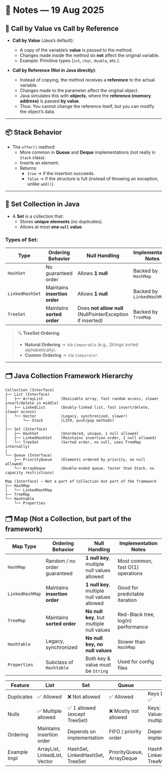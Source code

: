 # 📝 Notes — 19 Aug 2025

## 🔁 Call by Value vs Call by Reference

- **Call by Value** (Java’s default):  
  - A copy of the variable’s **value** is passed to the method.  
  - Changes made inside the method do **not** affect the original variable.  
  - Example: Primitive types (`int`, `char`, `double`, etc.).  

- **Call by Reference (Not in Java directly)**:  
  - Instead of copying, the method receives a **reference** to the actual variable.  
  - Changes made to the parameter affect the original object.  
  - Java simulates this with **objects**, where the **reference (memory address)** is passed **by value**.  
  - Thus: You cannot change the reference itself, but you can modify the object’s data.  

---

## 📦 Stack Behavior

- The `offer()` method:  
  - More common in **Queue** and **Deque** implementations (not really in `Stack` class).  
  - Inserts an element.  
  - Returns:
    - `true` → if the insertion succeeds.  
    - `false` → if the structure is full (instead of throwing an exception, unlike `add()`).  

---

## 🔢 Set Collection in Java

- A **Set** is a collection that:  
  - Stores **unique elements** (no duplicates).  
  - Allows at most **one `null` value**.  

### Types of Set:

| Type             | Ordering Behavior            | Null Handling                         | Implementation Notes |
|------------------|------------------------------|---------------------------------------|-----------------------|
| `HashSet`        | No guaranteed order          | Allows **1 null**                     | Backed by `HashMap`   |
| `LinkedHashSet`  | Maintains **insertion order**| Allows **1 null**                     | Backed by `LinkedHashMap` |
| `TreeSet`        | Maintains **sorted order**   | Does **not allow null** (NullPointerException if inserted) | Backed by `TreeMap` |

> 🔍 **TreeSet Ordering**  
> - **Natural Ordering** → via `Comparable` (e.g., Strings sorted alphabetically).  
> - **Custom Ordering** → via `Comparator`.  

---

## 🗂️ Java Collection Framework Hierarchy

```text
Collection (Interface)
├── List (Interface)
│   ├── ArrayList        (Resizable array, fast random access, slower insert/delete in middle)
│   ├── LinkedList       (Doubly-linked list, fast insert/delete, slower access)
│   └── Vector           (Legacy, synchronized, slower)
│       └── Stack        (LIFO, push/pop methods)
│
├── Set (Interface)
│   ├── HashSet          (Unordered, unique, 1 null allowed)
│   ├── LinkedHashSet    (Maintains insertion order, 1 null allowed)
│   └── TreeSet          (Sorted order, no null, uses TreeMap internally)
│
└── Queue (Interface)
    ├── PriorityQueue    (Elements ordered by priority, no null allowed)
    └── ArrayDeque       (Double-ended queue, faster than Stack, no capacity restrictions)

Map (Interface) — Not a part of Collection but part of the framework
├── HashMap
│   └── LinkedHashMap
├── TreeMap
└── Hashtable
    └── Properties

```

## 🗂️ Map (Not a Collection, but part of the framework)


| Map Type        | Ordering Behavior             | Null Handling                                | Implementation Notes               |
| --------------- | ----------------------------- | -------------------------------------------- | ---------------------------------- |
| `HashMap`       | Random / no order guaranteed  | **1 null key**, multiple null values allowed | Most common, fast O(1) operations  |
| `LinkedHashMap` | Maintains **insertion order** | **1 null key**, multiple null values allowed | Good for predictable iteration     |
| `TreeMap`       | Maintains **sorted order**    | **No null key**, but multiple null values    | Red-Black tree, log(n) performance |
| `Hashtable`     | Legacy, synchronized          | **No null key, no null values**              | Slower than `HashMap`              |
| `Properties`    | Subclass of `Hashtable`       | Both key & value must be `String`            | Used for config files              |



| Feature      | List                          | Set                             | Queue                     | Map                               |
| ------------ | ----------------------------- | ------------------------------- | ------------------------- | --------------------------------- |
| Duplicates   | ✅ Allowed                     | ❌ Not allowed                   | ✅ Allowed                 | Keys ❌, Values ✅                  |
| Nulls        | ✅ Multiple allowed            | ✅ 1 allowed (except TreeSet)    | ❌ Mostly not allowed      | Keys: depends, Values: ✅ multiple |
| Ordering     | Maintains insertion order     | Depends on implementation       | FIFO / priority order     | Depends on implementation         |
| Example Impl | ArrayList, LinkedList, Vector | HashSet, LinkedHashSet, TreeSet | PriorityQueue, ArrayDeque | HashMap, LinkedHashMap, TreeMap   |
